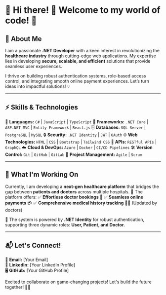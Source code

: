 # 🌟 Hi there! 👋 Welcome to my world of code! 🚀

## 🏥 About Me
I am a passionate **.NET Developer** with a keen interest in revolutionizing the **healthcare industry** through cutting-edge web applications. My expertise lies in developing **secure, scalable, and efficient** solutions that provide seamless user experiences. 

I thrive on building robust authentication systems, role-based access control, and integrating smooth online payment experiences. Let’s turn ideas into impactful solutions! 💡

---

## ⚡ Skills & Technologies
🎯 **Languages:**  `C#` | `JavaScript` | `TypeScript`
🔧 **Frameworks:**  `.NET Core` | `ASP.NET MVC` | `Entity Framework` | `React.js`
🗄️ **Databases:**  `SQL Server` | `PostgreSQL` | `MySQL`
🔒 **Security:**  `.NET Identity` | `JWT` | `OAuth`
🌐 **Web Technologies:**  `HTML` | `CSS` | `Bootstrap` | `Tailwind CSS`
🔗 **APIs:**  `RESTful APIs` | `GraphQL`
☁️ **Cloud & DevOps:**  `Azure` | `Docker` | `CI/CD Pipelines`
🛠 **Version Control:**  `Git` | `GitHub` | `GitLab`
📌 **Project Management:**  `Agile` | `Scrum`

---

## 🚀 What I'm Working On
Currently, I am developing a **next-gen healthcare platform** that bridges the gap between **patients and doctors** across multiple hospitals. 🏥 The platform offers:
✅ **Effortless doctor bookings** 📅
✅ **Seamless online payments** 💳
✅ **Comprehensive medical history tracking** 🏥📜 (Updated by doctors)

🔐 The system is powered by **.NET Identity** for robust authentication, supporting three dynamic roles: **User, Patient, and Doctor.**

---

## 📬 Let's Connect!
💌 **Email:** [Your Email]  
💼 **LinkedIn:** [Your LinkedIn Profile]  
🖥️ **GitHub:** [Your GitHub Profile]  

Excited to collaborate on game-changing projects! Let's build the future together! 🚀💡

